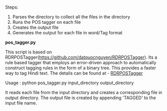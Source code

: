 Steps:
1) Parses the directory to collect all the files in the directory  
2) Runs the POS tagger on each file  
3) Creates the output file   
4) Generates the output for each file in word/Tag format  


**pos_tagger.py**

This script is based on RDRPOSTagger(https://github.com/datquocnguyen/RDRPOSTagger).
Its a rule based tagger that employs an error-driven approach to automatically construct tagging rules in the form of a binary tree.
This provides a faster way to tag Hindi text. The details can be found at -  [RDRPOSTagger](http://rdrpostagger.sourceforge.net/)

Usage : python pos_tagger.py input_directory output_directory

It reads each file from the input directory and creates a corresponding file in output directory.
The output file is created by appending 'TAGGED' to the input file name.

